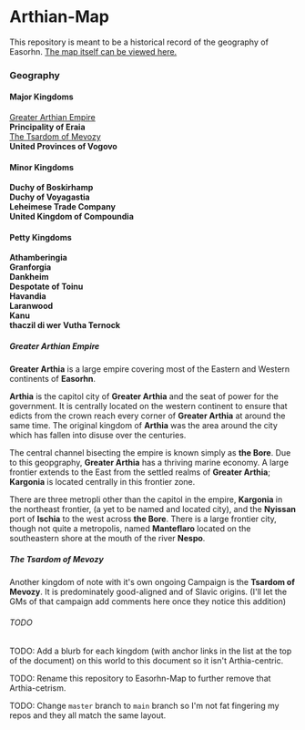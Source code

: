 # Arthian-Map
This repository is meant to be a historical record of the geography of Easorhn. [The map itself can be viewed here.](https://azgaar.github.io/Fantasy-Map-Generator/?maplink=https%3A%2F%2Fraw.githubusercontent.com%2FOhMyTallest-Productions%2FArthian-Map%2Fmaster%2FArthia-main.map&x=1750&y=950&scale=0.9)

### Geography

#### Major Kingdoms

[Greater Arthian Empire](#greater-arthian-empire)  
**Principality of Eraia**  
[The Tsardom of Mevozy](#the-tsardom-of-mevozy)  
**United Provinces of Vogovo**  

#### Minor Kingdoms

**Duchy of Boskirhamp**  
**Duchy of Voyagastia**  
**Leheimese Trade Company**  
**United Kingdom of Compoundia**  

#### Petty Kingdoms

**Athamberingia**  
**Granforgia**  
**Dankheim**  
**Despotate of Toinu**  
**Havandia**  
**Laranwood**  
**Kanu**  
**thaczil di wer Vutha Ternock**  

##### Greater Arthian Empire
**Greater Arthia** is a large empire covering most of the Eastern and Western continents of **Easorhn**. 

**Arthia** is the capitol city of **Greater Arthia** and the seat of power for the government. It is centrally located on the western continent to ensure that edicts from the crown reach every corner of **Greater Arthia** at around the same time. The original kingdom of **Arthia** was the area around the city which has fallen into disuse over the centuries. 

The central channel bisecting the empire is known simply as **the Bore**. Due to this geopgraphy, **Greater Arthia** has a thriving marine economy.
A large frontier extends to the East from the settled realms of **Greater Arthia**; **Kargonia** is located centrally in this frontier zone.

There are three metropli other than the capitol in the empire, **Kargonia** in the northeast frontier, (a yet to be named and located city), and the **Nyissan** port of **Ischia** to the west across **the Bore**. There is a large frontier city, though not quite a metropolis, named **Manteflaro** located on the southeastern shore at the mouth of the river **Nespo**.

##### The Tsardom of Mevozy
Another kingdom of note with it's own ongoing Campaign is the **Tsardom of Mevozy**. It is predominately good-aligned and of Slavic origins. (I'll let the GMs of that campaign add comments here once they notice this addition)

###### TODO
TODO: Add a blurb for each kingdom (with anchor links in the list at the top of the document) on this world to this document so it isn't Arthia-centric.  

TODO: Rename this repository to Easorhn-Map to further remove that Arthia-cetrism.  

TODO: Change `master` branch to `main` branch so I'm not fat fingering my repos and they all match the same layout.  

